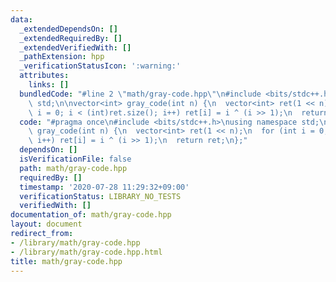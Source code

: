 ```yaml
---
data:
  _extendedDependsOn: []
  _extendedRequiredBy: []
  _extendedVerifiedWith: []
  _pathExtension: hpp
  _verificationStatusIcon: ':warning:'
  attributes:
    links: []
  bundledCode: "#line 2 \"math/gray-code.hpp\"\n#include <bits/stdc++.h>\nusing namespace\
    \ std;\n\nvector<int> gray_code(int n) {\n  vector<int> ret(1 << n);\n  for (int\
    \ i = 0; i < (int)ret.size(); i++) ret[i] = i ^ (i >> 1);\n  return ret;\n};\n"
  code: "#pragma once\n#include <bits/stdc++.h>\nusing namespace std;\n\nvector<int>\
    \ gray_code(int n) {\n  vector<int> ret(1 << n);\n  for (int i = 0; i < (int)ret.size();\
    \ i++) ret[i] = i ^ (i >> 1);\n  return ret;\n};"
  dependsOn: []
  isVerificationFile: false
  path: math/gray-code.hpp
  requiredBy: []
  timestamp: '2020-07-28 11:29:32+09:00'
  verificationStatus: LIBRARY_NO_TESTS
  verifiedWith: []
documentation_of: math/gray-code.hpp
layout: document
redirect_from:
- /library/math/gray-code.hpp
- /library/math/gray-code.hpp.html
title: math/gray-code.hpp
---
```

